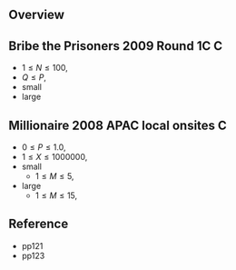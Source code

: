 ## Overview


## Bribe the Prisoners 2009 Round 1C C

* $1 \le N \le 100$,
* $Q \le P$,
* small
* large

## Millionaire 2008 APAC local onsites C

* $0 \le P \le 1.0$,
* $1 \le X \le 1000000$,
* small
    * $1 \le M \le 5$,
* large
    * $1 \le M \le 15$,


## Reference
* pp121
* pp123


